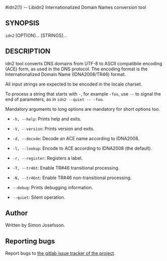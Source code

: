 #idn2(1) -- Libidn2 Internationalized Domain Names conversion tool

## SYNOPSIS

`idn2` [OPTION]... [STRINGS]...

## DESCRIPTION

idn2 tool converts DNS domains from UTF-8 to ASCII compatibile encoding
(ACE) form, as used in the DNS protocol. The encoding format is the
Internationalized Domain Name (IDNA2008/TR46) format.

All input strings are expected to be encoded in the locale charset.

To process a string that starts with ```-```, for example ```-foo```,
use ```--``` to signal the end of parameters, as in ```idn2 --quiet --
-foo```.

Mandatory arguments to long options are mandatory for short options too.

  * ```-h, --help```:
    Prints help and exits.

  * ```-V, --version```:
    Prints version and exits.

  * ```-d, --decode```:
    Decode an ACE name according to IDNA2008.

  * ```-l, --lookup```:
    Encode to ACE according to IDNA2008 (the default).

  * ```-r, --register```:
    Registers a label.

  * ```-T, --tr46t```:
    Enable TR#46 transitional processing.

  * ```-N, --tr46nt```:
    Enable TR#46 non-transitional processing.

  * ```--debug```:
    Prints debugging information.

  * ```--quiet```:
    Silent operation.

## Author

Written by Simon Josefsson.

## Reporting bugs

Report bugs to [the gitlab issue tracker of the project](https://gitlab.com/libidn/libidn2/issues).
